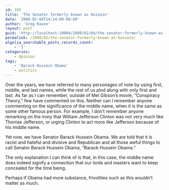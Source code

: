 ```yaml
---
id: 195
title: 'The Senator formerly known as Hussein'
date: '2008-02-04T14:14:00-08:00'
author: 'Greg Raven'
layout: post
guid: 'http://localhost:10004/2008/02/04/the-senator-formerly-known-as-hussein/'
permalink: /2008/02/the-senator-formerly-known-as-hussein/
algolia_searchable_posts_records_count:
    - '1'
categories:
    - Opinion
tags:
    - 'Barack Hussein Obama'
    - politics
---
```


Over the years, we have referred to many personages of note by using first, middle, and last names, while the rest of us plod along with only first and last. As far as I can remember, outside of Mel Gibson’s movie, “Conspiracy Theory,” few have commented on this. Neither can I remember anyone commenting on the significance of the middle name, when it is the same as some other famous person. For example, I don’t remember anyone remarking on the irony that William Jefferson Clinton was not very much like Thomas Jefferson, or urging Clinton to act more like Jefferson because of his middle name.  
  
Yet now, we have Senator Barack Hussein Obama. We are told that it is racist and hateful and divisive and Republican and all those awful things to call Senator Barack Hussein Obama, “Barack Hussein Obama.”

The only explanation I can think of is that, in this case, the middle name does indeed signify a connection that our lords and masters want to keep concealed for the time being.

Perhaps if Obama had more substance, frivolities such as this wouldn’t matter as much.